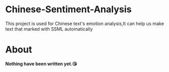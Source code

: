 # Chinese-Sentiment-Analysis

This project is used for Chinese text's emotion analysis,It can help us make text that marked with SSML automatically
# About

**Nothing have been written yet.😘**
